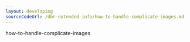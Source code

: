 ```yaml
---
layout: developing
sourceCodeUrl: /dbr-extended-info/how-to-handle-complicate-images.md
---
```



how-to-handle-complicate-images
